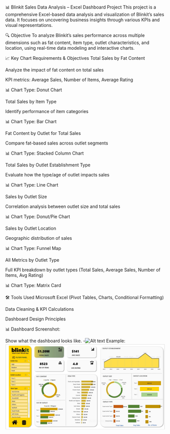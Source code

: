 📊 Blinkit Sales Data Analysis – Excel Dashboard Project
This project is a comprehensive Excel-based data analysis and visualization of Blinkit’s sales data. It focuses on uncovering business insights through various KPIs and visual representations.

🔍 Objective
To analyze Blinkit’s sales performance across multiple dimensions such as fat content, item type, outlet characteristics, and location, using real-time data modeling and interactive charts.

📈 Key Chart Requirements & Objectives
Total Sales by Fat Content

Analyze the impact of fat content on total sales

KPI metrics: Average Sales, Number of Items, Average Rating

📊 Chart Type: Donut Chart

Total Sales by Item Type

Identify performance of item categories

📊 Chart Type: Bar Chart

Fat Content by Outlet for Total Sales

Compare fat-based sales across outlet segments

📊 Chart Type: Stacked Column Chart

Total Sales by Outlet Establishment Type

Evaluate how the type/age of outlet impacts sales

📊 Chart Type: Line Chart

Sales by Outlet Size

Correlation analysis between outlet size and total sales

📊 Chart Type: Donut/Pie Chart

Sales by Outlet Location

Geographic distribution of sales

📊 Chart Type: Funnel Map

All Metrics by Outlet Type

Full KPI breakdown by outlet types (Total Sales, Average Sales, Number of Items, Avg Rating)

📊 Chart Type: Matrix Card

🛠 Tools Used
Microsoft Excel (Pivot Tables, Charts, Conditional Formatting)

Data Cleaning & KPI Calculations

Dashboard Design Principles

📊 Dashboard Screenshot:

Show what the dashboard looks like. -![Alt text](https://github.com/username/repo/assets/image/png)
Example: ![Dashboard Preview](https://github.com/komal2315/Excel-Project---Blinkit-Data-Analysis/blob/main/Blinkit%20Dashboard%20Image.jpeg)




